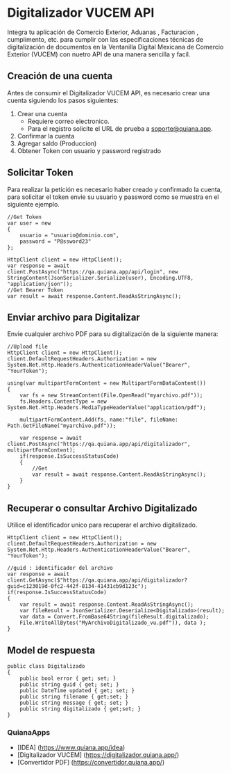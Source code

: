 # Digitalizador VUCEM API
Integra tu aplicación de Comercio Exterior, Aduanas , Facturacion , cumplimento, etc. para cumplir con las especificaciones técnicas de digitalización de documentos en la Ventanilla Digital Mexicana de Comercio Exterior (VUCEM) con nuetro API de una manera sencilla y facil.

## Creación de una cuenta
Antes de consumir el Digitalizador VUCEM API, es necesario crear una cuenta siguiendo los pasos siguientes:

1. Crear una cuenta
    * Requiere correo electronico.
    * Para el registro solicite el URL de prueba a soporte@quiana.app.
2. Confirmar la cuenta
3. Agregar saldo (Produccion)
4. Obtener Token con usuario y password registrado

## Solicitar Token
Para realizar la petición es necesario haber creado y confirmado la cuenta, para solicitar el token envie su usuario y password como se muestra en el siguiente ejemplo.
```charp
//Get Token
var user = new
{
    usuario = "usuario@dominio.com",
    password = "P@ssword23"
};

HttpClient client = new HttpClient();
var response = await client.PostAsync("https://qa.quiana.app/api/login", new StringContent(JsonSerializer.Serialize(user), Encoding.UTF8, "application/json"));
//Get Bearer Token
var result = await response.Content.ReadAsStringAsync();
```
## Enviar archivo para Digitalizar
Envie cualquier archivo PDF para su digitalización de la siguiente manera:
```charp
//Upload file
HttpClient client = new HttpClient();
client.DefaultRequestHeaders.Authorization = new System.Net.Http.Headers.AuthenticationHeaderValue("Bearer", "YourToken");

using(var multipartFormContent = new MultipartFormDataContent())
{
    var fs = new StreamContent(File.OpenRead("myarchivo.pdf"));
    fs.Headers.ContentType = new System.Net.Http.Headers.MediaTypeHeaderValue("application/pdf");

    multipartFormContent.Add(fs, name:"file", fileName: Path.GetFileName("myarchivo.pdf"));

    var response = await client.PostAsync("https://qa.quiana.app/api/digitalizador", multipartFormContent);
    if(response.IsSuccessStatusCode)
    {
        //Get
        var result = await response.Content.ReadAsStringAsync();
    }
}
```
## Recuperar o consultar Archivo Digitalizado
Utilice el identificador unico para recuperar el archivo digitalizado.
```charp
HttpClient client = new HttpClient();
client.DefaultRequestHeaders.Authorization = new System.Net.Http.Headers.AuthenticationHeaderValue("Bearer", "YourToken");

//guid : identificador del archivo
var response = await client.GetAsync($"https://qa.quiana.app/api/digitalizador?guid=c123019d-0fc2-442f-8134-41431cb9d123c");
if(response.IsSuccessStatusCode)
{
    var result = await response.Content.ReadAsStringAsync();
    var fileResult = JsonSerializer.Deserialize<Digitalizado>(result);
    var data = Convert.FromBase64String(fileResult.digitalizado);
    File.WriteAllBytes("MyArchivoDigitalizado_vu.pdf")), data );
}
```
## Model de respuesta
```charp
public class Digitalizado
{
    public bool error { get; set; }
    public string guid { get; set; }
    public DateTime updated { get; set; }
    public string filename { get;set; }
    public string message { get; set; }
    public string digitalizado { get;set; }
}
```
### QuianaApps
- [IDEA] (https://www.quiana.app/idea)
- [Digitalizador VUCEM] (https://digitalizador.quiana.app/) 
- [Convertidor PDF] (https://convertidor.quiana.app/)
